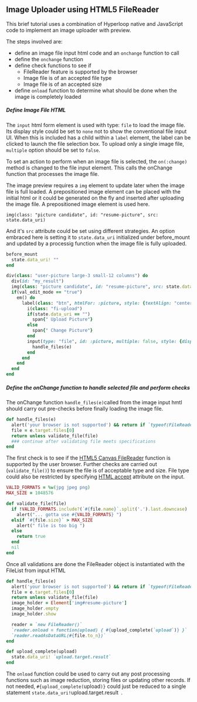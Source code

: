 ## Image Uploader using HTML5 FileReader

This brief tutorial uses a combination of Hyperloop native and JavaScript code to implement an image uploader with preview.

The steps involved are:

  - define an image file input html code and an `onchange` function to call
  - define the `onchange` function
  - define check functions to see if
    - FileReader feature is supported by the browser
    - Image file is of an accepted file type
    - Image file is of an accepted size
  - define `onload` function to determine what should be done when the image is completely loaded

##### Define Image File HTML

The `input` html form element is used with type: `file` to load the image file. Its display style could be set to `none` not to show the conventional file input UI. When this is included has a child within a `label` element, the label can be clicked to launch the file selection box. To upload only a single image file, `multiple` option should be set to `false`.

To set an action to perform when an image file is selected, the `on(:change)`  method is changed to the file input element. This calls the onChange function that processes the image file.

The image preview requires a `img` element to update later when the image file is full loaded. A prepositioned image element can be placed with the initial html or it could be generated on the fly and inserted after uploading the image file. A prepositioned image element is used here.

`img(class: "picture candidate", id: "resume-picture", src: state.data_uri)`

And it's `src` attribute could be set using different strategies. An option embraced here is setting it to `state.data_uri` initialized under before_mount and updated by a processig function when the image file is fully uploaded.

```ruby
before_mount
  state.data_uri! ""
end

div(class: "user-picture large-3 small-12 columns") do
  div(id: "my_result")
  img(class: "picture candidate", id: "resume-picture", src: state.data_uri)
  if(val_edit_mode == "true")
    em() do
      label(class: "btn", htmlFor: :picture, style: {textAlign: "center"}) do
        i(class: "fi-upload")
        if(state.data_uri == "")
          span{" Upload Picture"}
        else
          span{" Change Picture"}
        end
        input(type: "file", id: :picture, multiple: false, style: {display: :none}).on(:change) do |e|
          handle_files(e)
        end
      end
    end
  end
end
```

##### Define the onChange function to handle selected file and perform checks

The onChange function `handle_files(e)`called from the image input hmtl should carry out pre-checks before finally loading the image file.

```ruby
def handle_files(e)
  alert('your browser is not supported') && return if `typeof(FileReader) == 'undefined'`
  file = e.target.files[0]
  return unless validate_file(file)
  ### continue after validating file meets specifications
end
```

The first check is to see if the [HTML5 Canvas FileReader][FileReader] function is supported by the user browser. Further checks are carried out (`validate_file()`) to ensure the file is of acceptable type and size. File type could also be restricted by specifying [HTML accept][input_accept] attribute on the input.

```ruby
VALID_FORMATS = %w(jpg jpeg png)
MAX_SIZE = 1048576

def validate_file(file)
  if !VALID_FORMATS.include?(`#{file.name}`.split('.').last.downcase)
    alert("... gotta use #{VALID_FORMATS} ")
  elsif `#{file.size}` > MAX_SIZE
    alert(" file is too big ")
  else
    return true
  end
  nil
end
```

Once all validations are done the FileReader object is instantiated with the FileList from input HTML

```ruby
def handle_files(e)
  alert('your browser is not supported') && return if `typeof(FileReader) == 'undefined'`
  file = e.target.files[0]
  return unless validate_file(file)
  image_holder = Element['img#resume-picture']
  image_holder.empty
  image_holder.show

  reader = `new FileReader()`
  `reader.onload = function(upload) { #{upload_complete(`upload`)} }`
  `reader.readAsDataURL(#{file.to_n})`
end

def upload_complete(upload)
  state.data_uri! `upload.target.result`
end
```

The `onload` function could be used to carry out any post processing functions such as image reduction, storing files or updating other records. If not needed, `#{upload_complete(`upload`)}` could just be reduced to a single statement ` state.data_uri! `upload.target.result` `.

 [FileReader]:<https://developer.mozilla.org/en/docs/Web/API/FileReader>
 [input_accept]:<http://www.w3schools.com/tags/att_input_accept.asp>
